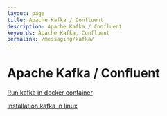 ```yaml
---
layout: page
title: Apache Kafka / Confluent
description: Apache Kafka / Confluent
keywords: Apache Kafka, Confluent
permalink: /messaging/kafka/
---
```


# Apache Kafka / Confluent

[Run kafka in docker container](/devtools/jdk/setup/linux/)

[Installation kafka in linux](/messaging/kafka/setup/linux/)

